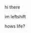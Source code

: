 hi there

im leftshift

hows life?

<!---
theLeftShift/theLeftShift is a ✨ special ✨ repository because its `README.md` (this file) appears on your GitHub profile.
You can click the Preview link to take a look at your changes.
--->
